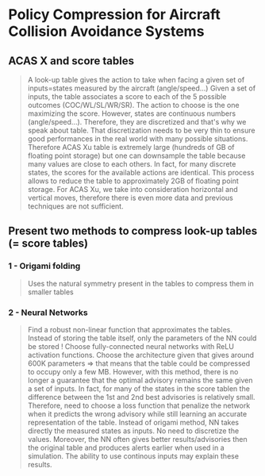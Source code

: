 # Policy Compression for Aircraft Collision Avoidance Systems


## ACAS X and score tables

> A look-up table gives the action to take when facing a given set of inputs=states measured by the aircraft (angle/speed...)
Given a set of inputs, the table associates a score to each of the 5 possible outcomes (COC/WL/SL/WR/SR). The action to choose is the one maximizing the score.
However, states are continuous numbers (angle/speed...). Therefore, they are discretized and that's why we speak about table.
> That discretization needs to be very thin to ensure good performances in the real world with many possible situations.
Therefore ACAS Xu table is extremely large (hundreds of GB of floating point storage) but one can downsample the table because many values are close to each others.
> In fact, for many discrete states, the scores for the available actions are identical.
This process allows to reduce the table to approximately 2GB of floating point storage.
> For ACAS Xu, we take into consideration horizontal and vertical moves, therefore there is even more data and previous techniques are not sufficient.


## Present two methods to compress look-up tables (= score tables)

### 1 - Origami folding
> Uses the natural symmetry present in the tables to compress them in smaller tables

### 2 - Neural Networks
> Find a robust non-linear function that approximates the tables. Instead of storing the table itself, only the parameters of the NN could be stored !
Choose fully-connected neural networks with ReLU activation functions. Choose the architecture given that gives around 600K parameters => that means that
the table could be compressed to occupy only a few MB.
> However, with this method, there is no longer a guarantee that the optimal advisory remains the same given a set of inputs. In fact, for many of the states in
the score tablen the difference between the 1st and 2nd best advisories is relatively small. Therefore, need to choose a loss function that penalize the network
when it predicts the wrong advisory while still learning an accurate representation of the table.
Instead of origami method, NN takes directly the measured states as inputs. No need to discretize the values. Moreover, the NN often gives better results/advisories
then the original table and produces alerts earlier when used in a simulation. The ability to use continous inputs may explain these results.